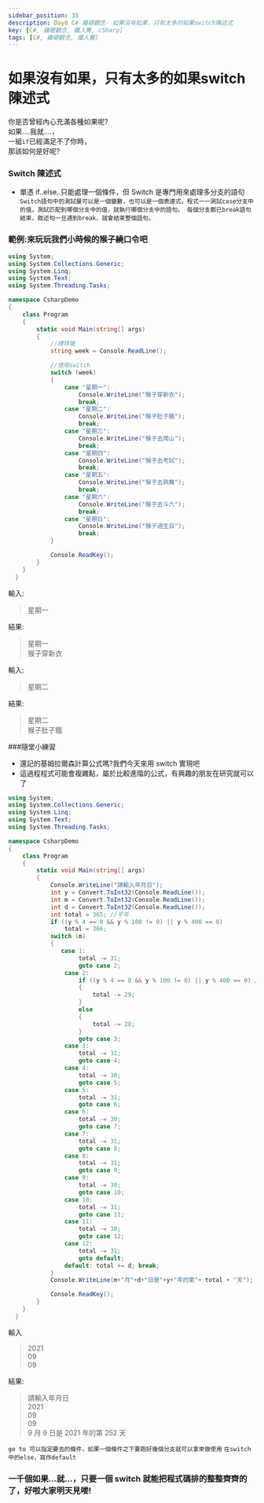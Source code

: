 ```yaml
---
sidebar_position: 35
description: Day8 C# 雞礎觀念- 如果沒有如果，只有太多的如果switch陳述式
key: [C#, 雞礎觀念, 鐵人賽, cSharp]
tags: [C#, 雞礎觀念, 鐵人賽]
---
```


# 如果沒有如果，只有太多的如果switch陳述式
你是否曾經內心充滿各種如果呢?<br/>
如果....我就....，<br/>
一組`if`已經滿足不了你時，<br/>
那該如何是好呢?

### Switch 陳述式

- 單憑 if..else..只能處理一個條件，但 Switch 是專門用來處理多分支的語句
  `Switch語句中的測試量可以是一個變數，也可以是一個表達式。程式一一測試case分支中的值，測試匹配到哪個分支中的值，就執行哪個分支中的語句。
每個分支都已break語句結束，敘述句一旦遇到break，就會結束整個語句。`

### 範例:來玩玩我們小時候的猴子繞口令吧

```csharp
using System;
using System.Collections.Generic;
using System.Linq;
using System.Text;
using System.Threading.Tasks;

namespace CsharpDemo
{
    class Program
    {
        static void Main(string[] args)
        {
            //禮拜幾
            string week = Console.ReadLine();

            //使用switch
            switch (week)
            {
                case "星期一":
                    Console.WriteLine("猴子穿新衣");
                    break;
                case "星期二":
                    Console.WriteLine("猴子肚子餓");
                    break;
                case "星期三":
                    Console.WriteLine("猴子去爬山");
                    break;
                case "星期四":
                    Console.WriteLine("猴子去考試");
                    break;
                case "星期五":
                    Console.WriteLine("猴子去跳舞");
                    break;
                case "星期六":
                    Console.WriteLine("猴子去斗六");
                    break;
                case "星期日":
                    Console.WriteLine("猴子過生日");
                    break;
            }

            Console.ReadKey();
        }
    }
  }
```

輸入:

> 星期一

結果:

> 星期一<br/>
> 猴子穿新衣

輸入:

> 星期二

結果:

> 星期二<br/>
> 猴子肚子餓

###隨堂小練習

- 還記的基姆拉爾森計算公式嗎?我們今天來用 switch 實現吧
- 這過程程式可能會複雜點，屬於比較進階的公式，有興趣的朋友在研究就可以了

```csharp
using System;
using System.Collections.Generic;
using System.Linq;
using System.Text;
using System.Threading.Tasks;

namespace CsharpDemo
{
    class Program
    {
        static void Main(string[] args)
        {
            Console.WriteLine("請輸入年月日");
            int y = Convert.ToInt32(Console.ReadLine());
            int m = Convert.ToInt32(Console.ReadLine());
            int d = Convert.ToInt32(Console.ReadLine());
            int total = 365; //平年
            if ((y % 4 == 0 && y % 100 != 0) || y % 400 == 0)
                total = 366;
            switch (m)
            {
               case 1:
                    total -= 31;
                    goto case 2;
                case 2:
                    if ((y % 4 == 0 && y % 100 != 0) || y % 400 == 0) //閏年
                    {
                        total -= 29;
                    }
                    else
                    {
                        total -= 28;
                    }
                    goto case 3;
                case 3:
                    total -= 31;
                    goto case 4;
                case 4:
                    total -= 30;
                    goto case 5;
                case 5:
                    total -= 31;
                    goto case 6;
                case 6:
                    total -= 30;
                    goto case 7;
                case 7:
                    total -= 31;
                    goto case 8;
                case 8:
                    total -= 31;
                    goto case 9;
                case 9:
                    total -= 30;
                    goto case 10;
                case 10:
                    total -= 31;
                    goto case 11;
                case 11:
                    total -= 30;
                    goto case 12;
                case 12:
                    total -= 31;
                    goto default;
                default: total += d; break;
            }
            Console.WriteLine(m+"月"+d+"日是"+y+"年的第"+ total + "天");

            Console.ReadKey();
        }
    }
  }
```

輸入

> 2021<br/>
> 09<br/>
> 09

結果:

> 請輸入年月日<br/>
> 2021<br/>
> 09<br/>
> 09<br/>
> 9 月 9 日是 2021 年的第 252 天

`go to 可以指定要去的條件，如果一個條件之下要跑好幾個分支就可以拿來做使用`
`在switch中的else，寫作default`

### 一千個如果...就...，只要一個 switch 就能把程式碼排的整整齊齊的了，好啦大家明天見喽!
